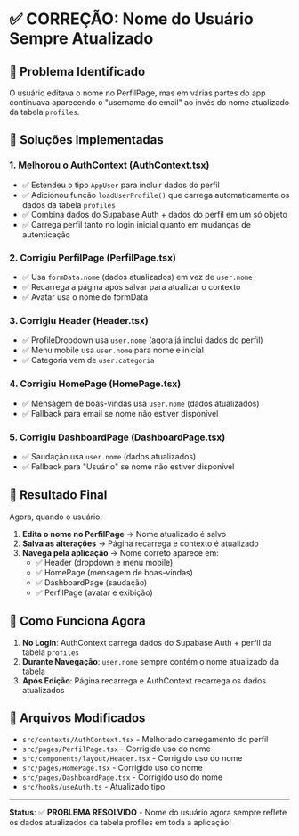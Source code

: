 # ✅ CORREÇÃO: Nome do Usuário Sempre Atualizado

## 🎯 Problema Identificado

O usuário editava o nome no PerfilPage, mas em várias partes do app continuava aparecendo o "username do email" ao invés do nome atualizado da tabela `profiles`.

## 🔧 Soluções Implementadas

### 1. **Melhorou o AuthContext (AuthContext.tsx)**
- ✅ Estendeu o tipo `AppUser` para incluir dados do perfil
- ✅ Adicionou função `loadUserProfile()` que carrega automaticamente os dados da tabela `profiles`
- ✅ Combina dados do Supabase Auth + dados do perfil em um só objeto
- ✅ Carrega perfil tanto no login inicial quanto em mudanças de autenticação

### 2. **Corrigiu PerfilPage (PerfilPage.tsx)**
- ✅ Usa `formData.nome` (dados atualizados) em vez de `user.nome`
- ✅ Recarrega a página após salvar para atualizar o contexto
- ✅ Avatar usa o nome do formData

### 3. **Corrigiu Header (Header.tsx)**
- ✅ ProfileDropdown usa `user.nome` (agora já inclui dados do perfil)
- ✅ Menu mobile usa `user.nome` para nome e inicial
- ✅ Categoria vem de `user.categoria`

### 4. **Corrigiu HomePage (HomePage.tsx)**
- ✅ Mensagem de boas-vindas usa `user.nome` (dados atualizados)
- ✅ Fallback para email se nome não estiver disponível

### 5. **Corrigiu DashboardPage (DashboardPage.tsx)**
- ✅ Saudação usa `user.nome` (dados atualizados)
- ✅ Fallback para "Usuário" se nome não estiver disponível

## 🎉 Resultado Final

Agora, quando o usuário:

1. **Edita o nome no PerfilPage** → Nome atualizado é salvo
2. **Salva as alterações** → Página recarrega e contexto é atualizado
3. **Navega pela aplicação** → Nome correto aparece em:
   - ✅ Header (dropdown e menu mobile)
   - ✅ HomePage (mensagem de boas-vindas)
   - ✅ DashboardPage (saudação)
   - ✅ PerfilPage (avatar e exibição)

## 🚀 Como Funciona Agora

1. **No Login**: AuthContext carrega dados do Supabase Auth + perfil da tabela `profiles`
2. **Durante Navegação**: `user.nome` sempre contém o nome atualizado da tabela
3. **Após Edição**: Página recarrega e AuthContext recarrega os dados atualizados

## 📝 Arquivos Modificados

- `src/contexts/AuthContext.tsx` - Melhorado carregamento do perfil
- `src/pages/PerfilPage.tsx` - Corrigido uso do nome
- `src/components/layout/Header.tsx` - Corrigido uso do nome  
- `src/pages/HomePage.tsx` - Corrigido uso do nome
- `src/pages/DashboardPage.tsx` - Corrigido uso do nome
- `src/hooks/useAuth.ts` - Atualizado tipo

---

**Status**: ✅ **PROBLEMA RESOLVIDO** - Nome do usuário agora sempre reflete os dados atualizados da tabela profiles em toda a aplicação!
